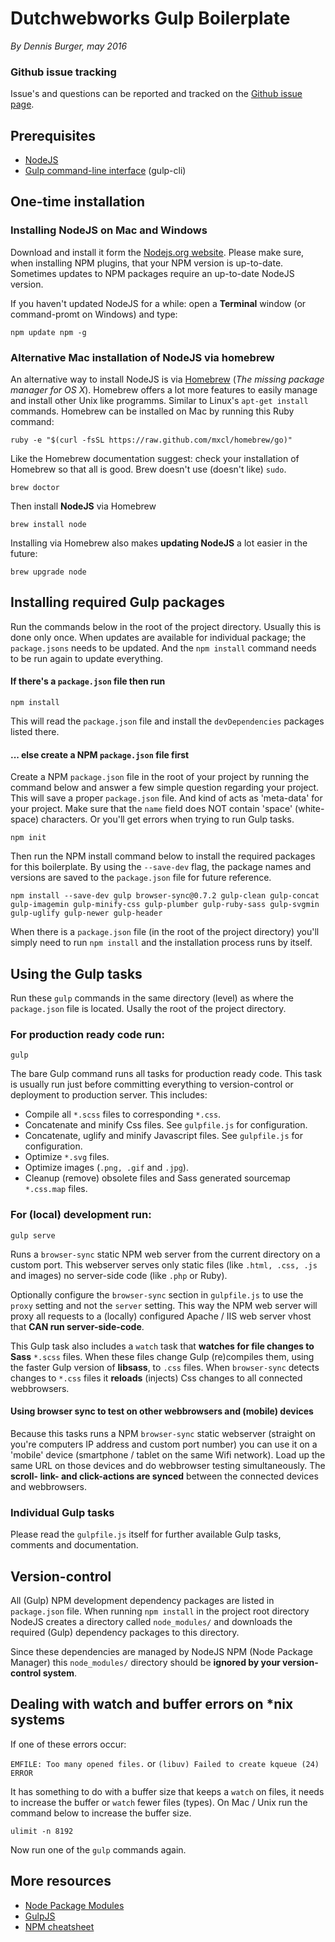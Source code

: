 # Dutchwebworks Gulp Boilerplate

*By Dennis Burger, may 2016*


### Github issue tracking

Issue's and questions can be reported and tracked on the [Github issue page](https://github.com/dutchwebworks/gulp-boilerplate/issues).

## Prerequisites

* [NodeJS](http://nodejs.org)
* [Gulp command-line interface](https://github.com/gulpjs/gulp/blob/master/docs/getting-started.md) (gulp-cli) 

## One-time installation

### Installing NodeJS on Mac and Windows

Download and install it form the [Nodejs.org website](http://nodejs.org). Please make sure, when installing NPM plugins, that your NPM version is up-to-date. Sometimes updates to NPM packages require an up-to-date NodeJS version.

If you haven't updated NodeJS for a while: open a **Terminal** window (or command-promt on Windows) and type:

	npm update npm -g

### Alternative Mac installation of NodeJS via homebrew

An alternative way to install NodeJS is via [Homebrew](http://brew.sh) (*The missing package manager for OS X*). Homebrew offers a lot more features to easily manage and install other Unix like programms. Similar to Linux's `apt-get install` commands. Homebrew can be installed on Mac by running this Ruby command:

	ruby -e "$(curl -fsSL https://raw.github.com/mxcl/homebrew/go)"

Like the Homebrew documentation suggest: check your installation of Homebrew so that all is good. Brew doesn't use (doesn't like) `sudo`.

	brew doctor

Then install **NodeJS** via Homebrew

	brew install node

Installing via Homebrew also makes **updating NodeJS** a lot easier in the future:

	brew upgrade node

## Installing required Gulp packages

Run the commands below in the root of the project directory. Usually this is done only once. When updates are available for individual package; the `package.jsons` needs to be updated. And the `npm install` command needs to be run again to update everything.

#### If there's a `package.json` file then run

	npm install

This will read the `package.json` file and install the `devDependencies` packages listed there.

#### ... else create a NPM `package.json` file first

Create a NPM `package.json` file in the root of your project by running the command below and answer a few simple question regarding your project. This will save a proper `package.json` file. And kind of acts as 'meta-data' for your project. Make sure that the `name` field does NOT contain 'space' (white-space) characters. Or you'll get errors when trying to run Gulp tasks.

	npm init

Then run the NPM install command below to install the required packages for this boilerplate. By using the `--save-dev` flag, the package names and versions are saved to the `package.json` file for future reference.

	npm install --save-dev gulp browser-sync@0.7.2 gulp-clean gulp-concat gulp-imagemin gulp-minify-css gulp-plumber gulp-ruby-sass gulp-svgmin gulp-uglify gulp-newer gulp-header

When there is a `package.json` file (in the root of the project directory) you'll simply need to run `npm install` and the installation process runs by itself.

## Using the Gulp tasks

Run these `gulp` commands in the same directory (level) as where the `package.json` file is located. Usally the root of the project directory.

### For production ready code run:

	gulp

The bare Gulp command runs all tasks for production ready code. This task is usually run just before committing everything to version-control or deployment to production server. This includes:

* Compile all `*.scss` files to corresponding `*.css`.
* Concatenate and minify Css files. See `gulpfile.js` for configuration.
* Concatenate, uglify and minify Javascript files. See `gulpfile.js` for configuration.
* Optimize `*.svg` files.
* Optimize images (`.png, .gif` and `.jpg`).
* Cleanup (remove) obsolete files and Sass generated sourcemap `*.css.map` files.

### For (local) development run:

	gulp serve

Runs a `browser-sync` static NPM web server from the current directory on a custom port. This webserver serves only static files (like `.html, .css, .js` and images) no server-side code (like `.php` or Ruby).

Optionally configure the `browser-sync` section in `gulpfile.js` to use the `proxy` setting and not the `server` setting. This way the NPM web server will proxy all requests to a (locally) configured Apache / IIS web server vhost that **CAN run server-side-code**.

This Gulp task also includes a `watch` task that **watches for file changes to Sass** `*.scss` files. When these files change Gulp (re)compiles them, using the faster Gulp version of **libsass**, to `.css` files. When `browser-sync` detects changes to `*.css` files it **reloads** (injects) Css changes to all connected webbrowsers.

#### Using browser sync to test on other webbrowsers and (mobile) devices

Because this tasks runs a NPM `browser-sync` static webserver (straight on you're computers IP address and custom port number) you can use it on a 'mobile' device (smartphone / tablet on the same Wifi network). Load up the same URL on those devices and do webbrowser testing simultaneously. The **scroll- link- and click-actions are synced** between the connected devices and webbrowsers.

### Individual Gulp tasks

Please read the `gulpfile.js` itself for further available Gulp tasks, comments and documentation.

## Version-control

All (Gulp) NPM development dependency packages are listed in `package.json` file. When running `npm install` in the project root directory NodeJS creates a directory called `node_modules/` and downloads the required (Gulp) dependency packages to this directory.

Since these dependencies are managed by NodeJS NPM (Node Package Manager) this `node_modules/` directory should be **ignored by your version-control system**.

## Dealing with watch and buffer errors on *nix systems

If one of these errors occur:

`EMFILE: Too many opened files.` or `(libuv) Failed to create kqueue (24) ERROR`

It has something to do with a buffer size that keeps a `watch` on files, it needs to increase the buffer or `watch` fewer files (types). On Mac / Unix run the command below to  increase the buffer size.

	ulimit -n 8192

Now run one of the `gulp` commands again.

## More resources

* [Node Package Modules](https://npmjs.org)
* [GulpJS](http://gulpjs.com)
* [NPM cheatsheet](http://blog.nodejitsu.com/npm-cheatsheet)

